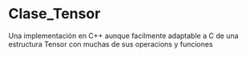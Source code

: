 # Clase_Tensor
Una implementación en C++ aunque facilmente adaptable a C de una estructura Tensor con muchas de sus operacions y funciones

